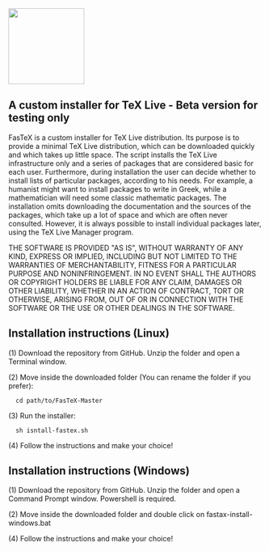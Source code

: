 <img src="https://github.com/ivalb/FasTeX/blob/master/fastex-icon.svg" width="150" align="center">

A custom installer for TeX Live - Beta version for testing only
--------------------------------

FasTeX is a custom installer for TeX Live distribution. Its purpose is to provide a minimal TeX Live distribution, which can be downloaded quickly and which takes up little space. The script installs the TeX Live infrastructure only and a series of packages that are considered basic for each user. Furthermore, during installation the user can decide whether to install lists of particular packages, according to his needs. For example, a humanist might want to install packages to write in Greek, while a mathematician will need some classic mathematic packages. 
The installation omits downloading the documentation and the sources of the packages, which take up a lot of space and which are often never consulted. However, it is always possible to install individual packages later, using the TeX Live Manager program. 

THE SOFTWARE IS PROVIDED "AS IS", WITHOUT WARRANTY OF ANY KIND, EXPRESS OR IMPLIED, INCLUDING BUT NOT LIMITED TO THE WARRANTIES OF MERCHANTABILITY,
FITNESS FOR A PARTICULAR PURPOSE AND NONINFRINGEMENT. IN NO EVENT SHALL THE AUTHORS OR COPYRIGHT HOLDERS BE LIABLE FOR ANY CLAIM, DAMAGES OR OTHER
LIABILITY, WHETHER IN AN ACTION OF CONTRACT, TORT OR OTHERWISE, ARISING FROM, OUT OF OR IN CONNECTION WITH THE SOFTWARE OR THE USE OR OTHER DEALINGS IN THE SOFTWARE.

Installation instructions (Linux)
-------------------------------------

(1) Download the repository from GitHub. Unzip the folder and open a Terminal window.

(2) Move inside the downloaded folder (You can rename the folder if you prefer):

      cd path/to/FasTeX-Master

(3) Run the installer:
    
      sh isntall-fastex.sh

(4) Follow the instructions and make your choice!
    

Installation instructions (Windows)
-------------------------------------

(1) Download the repository from GitHub. Unzip the folder and open a Command Prompt window. Powershell is required.

(2) Move inside the downloaded folder and double click on fastax-install-windows.bat

(4) Follow the instructions and make your choice!


